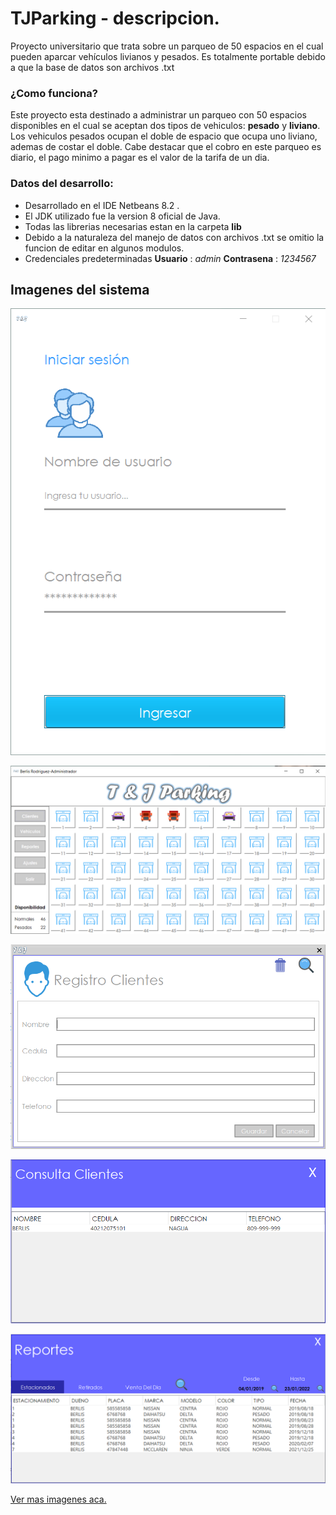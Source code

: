 # TJParking - descripcion.

Proyecto universitario que trata sobre un parqueo de 50 espacios en el cual pueden aparcar vehículos livianos y pesados.
Es totalmente portable debido a que la base de datos son archivos .txt 

###  ¿Como funciona?

Este proyecto esta destinado a administrar un parqueo con 50 espacios disponibles en el cual se aceptan dos tipos de vehiculos: **pesado** y **liviano**.
Los vehiculos pesados ocupan el doble de espacio que ocupa uno liviano, ademas de costar el doble. Cabe destacar que el cobro en este parqueo es diario,
el pago minimo a pagar es el valor de la tarifa de un dia.

### Datos del desarrollo:

* Desarrollado en el IDE Netbeans 8.2 .
* El JDK utilizado fue la version 8 oficial de Java.
* Todas las librerias necesarias estan en la carpeta **lib**
* Debido a la naturaleza del manejo de datos con archivos .txt se omitio la funcion de editar en algunos modulos.
* Credenciales predeterminadas **Usuario** : _admin_ **Contrasena** : _1234567_


## Imagenes del sistema

![login](https://github.com/Berliss/TJParking/blob/master/Imagenes%20del%20sistema/login.png)

![principal](https://github.com/Berliss/TJParking/blob/master/Imagenes%20del%20sistema/pantallaprincipal.png)

![clientes](https://github.com/Berliss/TJParking/blob/master/Imagenes%20del%20sistema/mclientes.png)

![buscadorClientes](https://github.com/Berliss/TJParking/blob/master/Imagenes%20del%20sistema/mcclientes.png)

![reportes](https://github.com/Berliss/TJParking/blob/master/Imagenes%20del%20sistema/mreportes.png)

[Ver mas imagenes aca.](https://github.com/Berliss/TJParking/tree/master/Imagenes%20del%20sistema)
